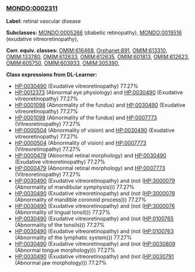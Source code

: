 
### [MONDO:0002311](http://purl.obolibrary.org/obo/MONDO_0002311)
**Label:** retinal vascular disease

**Subclasses:** [MONDO:0005266](http://purl.obolibrary.org/obo/MONDO_0005266) (diabetic retinopathy), [MONDO:0019516](http://purl.obolibrary.org/obo/MONDO_0019516) (exudative vitreoretinopathy), 

**Corr. equiv. classes:** [OMIM:616468](http://purl.obolibrary.org/obo/OMIM_616468), [Orphanet:891](http://www.orpha.net/ORDO/Orphanet_891), [OMIM:613310](http://purl.obolibrary.org/obo/OMIM_613310), [OMIM:133780](http://purl.obolibrary.org/obo/OMIM_133780), [OMIM:612633](http://purl.obolibrary.org/obo/OMIM_612633), [OMIM:612635](http://purl.obolibrary.org/obo/OMIM_612635), [OMIM:601813](http://purl.obolibrary.org/obo/OMIM_601813), [OMIM:612623](http://purl.obolibrary.org/obo/OMIM_612623), [OMIM:605750](http://purl.obolibrary.org/obo/OMIM_605750), [OMIM:603933](http://purl.obolibrary.org/obo/OMIM_603933), [OMIM:305390](http://purl.obolibrary.org/obo/OMIM_305390), 

**Class expressions from DL-Learner:**

- [HP:0030490](http://purl.obolibrary.org/obo/HP_0030490) (Exudative vitreoretinopathy) 77.27%
- [HP:0012373](http://purl.obolibrary.org/obo/HP_0012373) (Abnormal eye physiology) and [HP:0030490](http://purl.obolibrary.org/obo/HP_0030490) (Exudative vitreoretinopathy) 77.27%
- [HP:0001098](http://purl.obolibrary.org/obo/HP_0001098) (Abnormality of the fundus) and [HP:0030490](http://purl.obolibrary.org/obo/HP_0030490) (Exudative vitreoretinopathy) 77.27%
- [HP:0001098](http://purl.obolibrary.org/obo/HP_0001098) (Abnormality of the fundus) and [HP:0007773](http://purl.obolibrary.org/obo/HP_0007773) (Vitreoretinopathy) 77.27%
- [HP:0000504](http://purl.obolibrary.org/obo/HP_0000504) (Abnormality of vision) and [HP:0030490](http://purl.obolibrary.org/obo/HP_0030490) (Exudative vitreoretinopathy) 77.27%
- [HP:0000504](http://purl.obolibrary.org/obo/HP_0000504) (Abnormality of vision) and [HP:0007773](http://purl.obolibrary.org/obo/HP_0007773) (Vitreoretinopathy) 77.27%
- [HP:0000479](http://purl.obolibrary.org/obo/HP_0000479) (Abnormal retinal morphology) and [HP:0030490](http://purl.obolibrary.org/obo/HP_0030490) (Exudative vitreoretinopathy) 77.27%
- [HP:0000479](http://purl.obolibrary.org/obo/HP_0000479) (Abnormal retinal morphology) and [HP:0007773](http://purl.obolibrary.org/obo/HP_0007773) (Vitreoretinopathy) 77.27%
- [HP:0030490](http://purl.obolibrary.org/obo/HP_0030490) (Exudative vitreoretinopathy) and (not ([HP:3000079](http://purl.obolibrary.org/obo/HP_3000079) (Abnormality of mandibular symphysis))) 77.27%
- [HP:0030490](http://purl.obolibrary.org/obo/HP_0030490) (Exudative vitreoretinopathy) and (not ([HP:3000078](http://purl.obolibrary.org/obo/HP_3000078) (Abnormality of mandible coronoid process))) 77.27%
- [HP:0030490](http://purl.obolibrary.org/obo/HP_0030490) (Exudative vitreoretinopathy) and (not ([HP:3000076](http://purl.obolibrary.org/obo/HP_3000076) (Abnormality of lingual tonsil))) 77.27%
- [HP:0030490](http://purl.obolibrary.org/obo/HP_0030490) (Exudative vitreoretinopathy) and (not ([HP:0100765](http://purl.obolibrary.org/obo/HP_0100765) (Abnormality of the tonsils))) 77.27%
- [HP:0030490](http://purl.obolibrary.org/obo/HP_0030490) (Exudative vitreoretinopathy) and (not ([HP:0100763](http://purl.obolibrary.org/obo/HP_0100763) (Abnormality of the lymphatic system))) 77.27%
- [HP:0030490](http://purl.obolibrary.org/obo/HP_0030490) (Exudative vitreoretinopathy) and (not ([HP:0030809](http://purl.obolibrary.org/obo/HP_0030809) (Abnormal tongue morphology))) 77.27%
- [HP:0030490](http://purl.obolibrary.org/obo/HP_0030490) (Exudative vitreoretinopathy) and (not ([HP:0030791](http://purl.obolibrary.org/obo/HP_0030791) (Abnormal jaw morphology))) 77.27%


